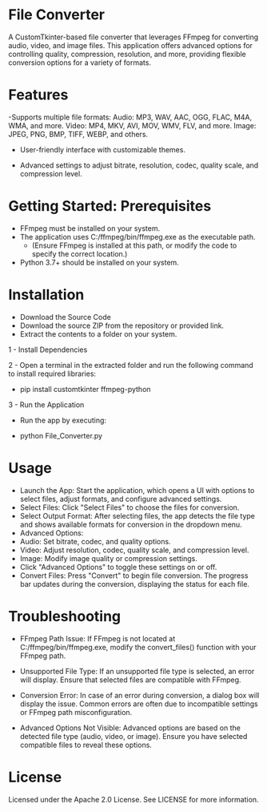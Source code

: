 # File Converter

A CustomTkinter-based file converter that leverages FFmpeg for converting audio, video, and image files. This application offers advanced options for controlling quality, compression, resolution, and more, providing flexible conversion options for a variety of formats.

# Features

-Supports multiple file formats:
Audio: MP3, WAV, AAC, OGG, FLAC, M4A, WMA, and more.
Video: MP4, MKV, AVI, MOV, WMV, FLV, and more.
Image: JPEG, PNG, BMP, TIFF, WEBP, and others.

- User-friendly interface with customizable themes.

- Advanced settings to adjust bitrate, resolution, codec, quality scale, and compression level.

# Getting Started: Prerequisites

- FFmpeg must be installed on your system. 
- The application uses C:/ffmpeg/bin/ffmpeg.exe as the executable path. 
  - (Ensure FFmpeg is installed at this path, or modify the code to specify the correct location.)
- Python 3.7+ should be installed on your system.

# Installation

- Download the Source Code
- Download the source ZIP from the repository or provided link.
- Extract the contents to a folder on your system.

1 - Install Dependencies

2 - Open a terminal in the extracted folder and run the following command to install required libraries:

- pip install customtkinter ffmpeg-python

3 - Run the Application
  - Run the app by executing:

- python File_Converter.py

# Usage

- Launch the App: Start the application, which opens a UI with options to select files, adjust formats, and configure       advanced settings.
- Select Files: Click "Select Files" to choose the files for conversion.
- Select Output Format: After selecting files, the app detects the file type and shows available formats for conversion     in the dropdown menu.
- Advanced Options:
- Audio: Set bitrate, codec, and quality options.
- Video: Adjust resolution, codec, quality scale, and compression level.
- Image: Modify image quality or compression settings.
- Click "Advanced Options" to toggle these settings on or off.
- Convert Files: Press "Convert" to begin file conversion. The progress bar updates during the conversion, displaying the   status for each file.


# Troubleshooting

- FFmpeg Path Issue: If FFmpeg is not located at C:/ffmpeg/bin/ffmpeg.exe, modify the convert_files() function with your FFmpeg path.

- Unsupported File Type: If an unsupported file type is selected, an error will display. Ensure that selected files are compatible with FFmpeg.

- Conversion Error: In case of an error during conversion, a dialog box will display the issue. Common errors are often due to incompatible settings or FFmpeg path misconfiguration.

- Advanced Options Not Visible: Advanced options are based on the detected file type (audio, video, or image). Ensure you have selected compatible files to reveal these options.

# License
Licensed under the Apache 2.0 License. See LICENSE for more information.
